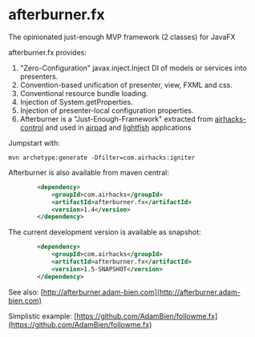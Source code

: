afterburner.fx
==============

The opinionated just-enough MVP framework (2 classes) for JavaFX

afterburner.fx provides:

1. "Zero-Configuration" javax.inject.Inject DI of models or services into presenters.
2. Convention-based unification of presenter, view, FXML and css.
3. Conventional resource bundle loading.
4. Injection of System.getProperties.
6. Injection of presenter-local configuration properties.
7. Afterburner is a "Just-Enough-Framework" extracted from [airhacks-control](https://github.com/AdamBien/airhacks-control) and used in [airpad](https://github.com/AdamBien/airpad) and [lightfish](https://github.com/AdamBien/lightfish) applications

Jumpstart with:

```shell
mvn archetype:generate -Dfilter=com.airhacks:igniter
```



Afterburner is also available from maven central:
```xml
        <dependency>
            <groupId>com.airhacks</groupId>
            <artifactId>afterburner.fx</artifactId>
            <version>1.4</version>
        </dependency>
```
The current development version is available as snapshot:

```xml
        <dependency>
            <groupId>com.airhacks</groupId>
            <artifactId>afterburner.fx</artifactId>
            <version>1.5-SNAPSHOT</version>
        </dependency>
```

See also: [http://afterburner.adam-bien.com](http://afterburner.adam-bien.com)

Simplistic example:  [https://github.com/AdamBien/followme.fx](https://github.com/AdamBien/followme.fx)
